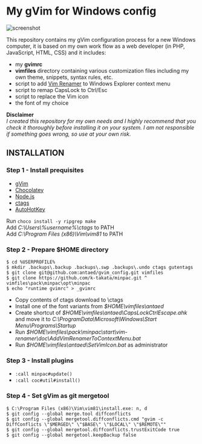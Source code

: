 # My gVim for Windows config

![screenshot](https://repository-images.githubusercontent.com/221772262/3b133600-08e1-11ea-9918-69150027f6ef)

This repository contains my gVim configuration process for a new Windows computer, it is based on my own work flow as a web developer (in PHP, JavaScript, HTML, CSS) and it includes:

* my **gvimrc**
* **vimfiles** directory containing various customization files including my own theme, snippets, syntax rules, etc.
* script to add [Vim Renamer](https://github.com/qpkorr/vim-renamer) to Windows Explorer context menu
* script to remap CapsLock to Ctrl/Esc
* script to replace the Vim icon
* the font of my choice

**Disclaimer**\
*I created this repository for my own needs and I highly recommend that you check it thoroughly before installing it on your system. I am not responsible if something goes wrong, so use at your own risk.*


## INSTALLATION

### Step 1 - Install prequisites

* [gVim](https://github.com/vim/vim-win32-installer/releases)
* [Chocolatey](https://chocolatey.org/install)
* [Node.js](https://nodejs.org/en/)
* [ctags](https://github.com/universal-ctags/ctags-win32/releases)
* [AutoHotKey](https://www.autohotkey.com/)

Run `choco install -y ripgrep make`\
Add *C:\Users\\%username%\ctags* to PATH\
Add *C:\Program Files (x86)\Vim\vim81* to PATH


### Step 2 - Prepare $HOME directory

```
$ cd %USERPROFILE%  
$ mkdir .backups\.backup .backups\.swp .backups\.undo ctags gutentags
$ git clone git@github.com:antaed/gvim_config.git vimfiles
$ git clone https://github.com/k-takata/minpac.git ^ vimfiles\pack\minpac\opt\minpac
$ echo "runtime gvimrc" > _gvimrc
```
* Copy contents of ctags download to \ctags
* Install one of the font variants from *$HOME\vimfiles\antaed*
* Create shortcut of *$HOME\vimfiles\antaed\CapsLockCtrlEscape.ahk* and move it to *C:\ProgramData\Microsoft\Windows\Start Menu\Programs\Startup*
* Run *$HOME\vimfiles\pack\minpac\start\vim-renamer\doc\AddVimRenamerToContextMenu.bat*
* Run *$HOME\vimfiles\antaed\SetVimIcon.bat* as administrator


### Step 3 - Install plugins

* `:call minpac#update()` 
* `:call coc#util#install()`


### Step 4 - Set gVim as git mergetool

```
$ C:\Program Files (x86)\Vim\vim81\install.exe: n, d
$ git config --global merge.tool diffconflicts
$ git config --global mergetool.diffconflicts.cmd "gvim -c DiffConflicts \"$MERGED\" \"$BASE\" \"$LOCAL\" \"$REMOTE\""
$ git config --global mergetool.diffconflicts.trustExitCode true
$ git config --global mergetool.keepBackup false
```

